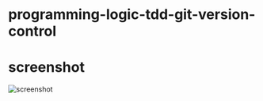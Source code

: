 # programming-logic-tdd-git-version-control



# screenshot
![screenshot](https://raw.githubusercontent.com/Samuel027/programming-logic-tdd-git-version-control/master/ScreenshotOfTests.png)
